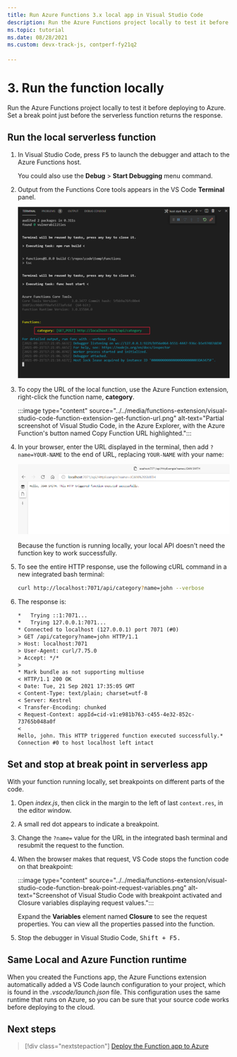 ```yaml
---
title: Run Azure Functions 3.x local app in Visual Studio Code
description: Run the Azure Functions project locally to test it before deploying to Azure. Set a break point just before the serverless function returns the response.
ms.topic: tutorial
ms.date: 08/28/2021
ms.custom: devx-track-js, contperf-fy21q2

---
```


# 3. Run the function locally

Run the Azure Functions project locally to test it before deploying to Azure. Set a break point just before the serverless function returns the response. 

## Run the local serverless function

1. In Visual Studio Code, press <kbd>F5</kbd>  to launch the debugger and attach to the Azure Functions host. 

    You could also use the **Debug** > **Start Debugging** menu command.

1. Output from the Functions Core tools appears in the VS Code **Terminal** panel. 

    ![Output shown in VS Code Terminal panel when debugging locally](../../media/functions-extension/local-test-output.png)

1. To copy the URL of the local function, use the Azure Function extension, right-click the function name, **category**.

    :::image type="content" source="../../media/functions-extension/visual-studio-code-function-extension-get-function-url.png" alt-text="Partial screenshot of Visual Studio Code, in the Azure Explorer, with the Azure Function's button named Copy Function URL highlighted.":::

1. In your browser, enter the URL displayed in the terminal, then add `?name=YOUR-NAME` to the end of URL, replacing `YOUR-NAME` with your name:

    ![HTTP trigger function parsing URL parameters](../../media/functions-extension/local-test-browser.png)

    Because the function is running locally, your local API doesn't need the function key to work successfully.

1. To see the entire HTTP response, use the following cURL command in a new integrated bash terminal:

    ```bash
    curl http://localhost:7071/api/category?name=john --verbose
    ```

1. The response is:

    ```console
    *   Trying ::1:7071...
    *   Trying 127.0.0.1:7071...
    * Connected to localhost (127.0.0.1) port 7071 (#0)
    > GET /api/category?name=john HTTP/1.1
    > Host: localhost:7071
    > User-Agent: curl/7.75.0
    > Accept: */*
    >
    * Mark bundle as not supporting multiuse
    < HTTP/1.1 200 OK
    < Date: Tue, 21 Sep 2021 17:35:05 GMT
    < Content-Type: text/plain; charset=utf-8
    < Server: Kestrel
    < Transfer-Encoding: chunked
    < Request-Context: appId=cid-v1:e981b763-c455-4e32-852c-73765b048a0f
    <
    Hello, john. This HTTP triggered function executed successfully.* Connection #0 to host localhost left intact
    ```

## Set and stop at break point in serverless app

With your function running locally, set breakpoints on different parts of the code. 

1. Open *index.js*, then click in the margin to the left of last `context.res`, in the editor window. 
1. A small red dot appears to indicate a breakpoint. 
1. Change the `?name=` value for the URL in the integrated bash terminal and resubmit the request to the function. 
1. When the browser makes that request, VS Code stops the function code on that breakpoint:

    :::image type="content" source="../../media/functions-extension/visual-studio-code-function-break-point-request-variables.png" alt-text="Screenshot of Visual Studio Code with breakpoint activated and Closure variables displaying request values.":::

    Expand the **Variables** element named **Closure** to see the request properties. You can view all the properties passed into the function.

1. Stop the debugger in Visual Studio Code, <kbd>Shift</kdb> + <kbd>F5</kbd>. 

## Same Local and Azure Function runtime 

When you created the Functions app, the Azure Functions extension automatically added a VS Code launch configuration to your project, which is found in the *.vscode/launch.json* file. This configuration uses the same runtime that runs on Azure, so you can be sure that your source code works before deploying to the cloud.

## Next steps

> [!div class="nextstepaction"]
> [Deploy the Function app to Azure](tutorial-vscode-serverless-node-deploy-hosting.md)
